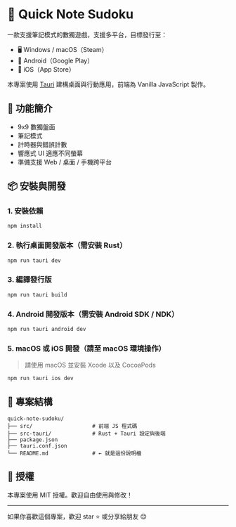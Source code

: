 # 🧠 Quick Note Sudoku

一款支援筆記模式的數獨遊戲，支援多平台，目標發行至：
- 🖥️ Windows / macOS（Steam）
- 📱 Android（Google Play）
- 📱 iOS（App Store）

本專案使用 [Tauri](https://tauri.app/) 建構桌面與行動應用，前端為 Vanilla JavaScript 製作。

## 🚀 功能簡介

- 9x9 數獨盤面
- 筆記模式
- 計時器與錯誤計數
- 響應式 UI 適應不同螢幕
- 準備支援 Web / 桌面 / 手機跨平台

## 📦 安裝與開發

### 1. 安裝依賴

```bash
npm install
```

### 2. 執行桌面開發版本（需安裝 Rust）

```bash
npm run tauri dev
```

### 3. 編譯發行版

```bash
npm run tauri build
```

### 4. Android 開發版本（需安裝 Android SDK / NDK）

```bash
npm run tauri android dev
```

### 5. macOS 或 iOS 開發（請至 macOS 環境操作）

> 請使用 macOS 並安裝 Xcode 以及 CocoaPods

```bash
npm run tauri ios dev
```

## 📁 專案結構

```
quick-note-sudoku/
├── src/                   # 前端 JS 程式碼
├── src-tauri/             # Rust + Tauri 設定與後端
├── package.json
├── tauri.conf.json
└── README.md              # ← 就是這份說明檔
```

## 📜 授權

本專案使用 MIT 授權。歡迎自由使用與修改！

---

如果你喜歡這個專案，歡迎 star ⭐ 或分享給朋友 😊
